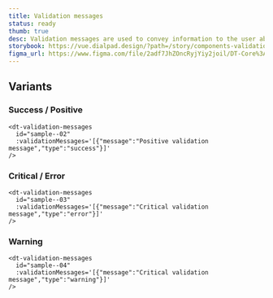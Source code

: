 ```yaml
---
title: Validation messages
status: ready
thumb: true
desc: Validation messages are used to convey information to the user about the current state of the input element. These messages can have an error, warning or success type.
storybook: https://vue.dialpad.design/?path=/story/components-validation-messages--default
figma_url: https://www.figma.com/file/2adf7JhZOncRyjYiy2joil/DT-Core%3A-Components-7?node-id=11399%3A76354&t=LqzEvQfr3DMHh7Og-11
---
```


<code-well-header>
  <dt-validation-messages
    id="sample--01"
    :validationMessages='[{"message":"Positive validation message","type":"success"}]'
  />
</code-well-header>

## Variants

### Success / Positive

<code-well-header>
  <dt-validation-messages
    id="sample--02"
    :validationMessages='[{"message":"Positive validation message","type":"success"}]'
  />
</code-well-header>

```vue
<dt-validation-messages
  id="sample--02"
  :validationMessages='[{"message":"Positive validation message","type":"success"}]'
/>
```

### Critical / Error

<code-well-header>
  <dt-validation-messages
    id="sample--03"
    :validationMessages='[{"message":"Critical validation message","type":"error"}]'
  />
</code-well-header>

```vue
<dt-validation-messages
  id="sample--03"
  :validationMessages='[{"message":"Critical validation message","type":"error"}]'
/>
```

### Warning

<code-well-header>
  <dt-validation-messages
    id="sample--04"
    :validationMessages='[{"message":"Critical validation message","type":"warning"}]'
  />
</code-well-header>

```vue
<dt-validation-messages
  id="sample--04"
  :validationMessages='[{"message":"Critical validation message","type":"warning"}]'
/>
```
